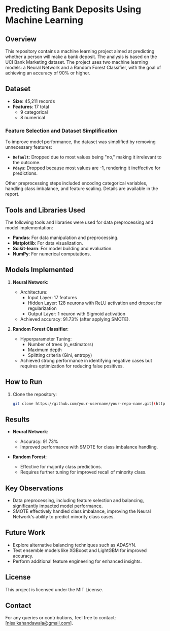 # Predicting Bank Deposits Using Machine Learning

## Overview
This repository contains a machine learning project aimed at predicting whether a person will make a bank deposit. The analysis is based on the UCI Bank Marketing dataset. The project uses two machine learning models: a Neural Network and a Random Forest Classifier, with the goal of achieving an accuracy of 90% or higher.

## Dataset
- **Size**: 45,211 records
- **Features**: 17 total
  - 9 categorical
  - 8 numerical

### Feature Selection and Dataset Simplification
To improve model performance, the dataset was simplified by removing unnecessary features:
- **`Default`**: Dropped due to most values being "no," making it irrelevant to the outcome.
- **`Pdays`**: Dropped because most values are -1, rendering it ineffective for predictions.

Other preprocessing steps included encoding categorical variables, handling class imbalance, and feature scaling. Details are available in the report.

## Tools and Libraries Used
The following tools and libraries were used for data preprocessing and model implementation:
- **Pandas**: For data manipulation and preprocessing.
- **Matplotlib**: For data visualization.
- **Scikit-learn**: For model building and evaluation.
- **NumPy**: For numerical computations.

## Models Implemented
1. **Neural Network**:
   - Architecture:
     - Input Layer: 17 features
     - Hidden Layer: 128 neurons with ReLU activation and dropout for regularization
     - Output Layer: 1 neuron with Sigmoid activation
   - Achieved accuracy: 91.73% (after applying SMOTE).

2. **Random Forest Classifier**:
   - Hyperparameter Tuning:
     - Number of trees (n\_estimators)
     - Maximum depth
     - Splitting criteria (Gini, entropy)
   - Achieved strong performance in identifying negative cases but requires optimization for reducing false positives.

## How to Run
1. Clone the repository:
   ```bash
   git clone https://github.com/your-username/your-repo-name.git](https://github.com/Nisal69/Kahandawala_2330934_20231215_CM2601_ML.git
   ```

## Results
- **Neural Network**:
  - Accuracy: 91.73%
  - Improved performance with SMOTE for class imbalance handling.

- **Random Forest**:
  - Effective for majority class predictions.
  - Requires further tuning for improved recall of minority class.

## Key Observations
- Data preprocessing, including feature selection and balancing, significantly impacted model performance.
- SMOTE effectively handled class imbalance, improving the Neural Network's ability to predict minority class cases.

## Future Work
- Explore alternative balancing techniques such as ADASYN.
- Test ensemble models like XGBoost and LightGBM for improved accuracy.
- Perform additional feature engineering for enhanced insights.

## License
This project is licensed under the MIT License.

## Contact
For any queries or contributions, feel free to contact: [nisalkahandawala@gmail.com].
